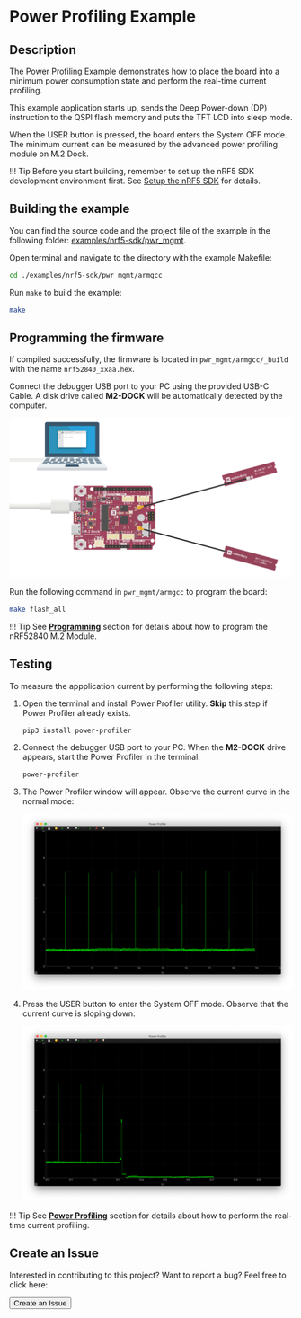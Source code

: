 # Power Profiling Example

## Description

The Power Profiling Example demonstrates how to place the board into a minimum power consumption state and perform the real-time current profiling.

This example application starts up, sends the Deep Power-down (DP) instruction to the QSPI flash memory and puts the TFT LCD into sleep mode. 

When the USER button is pressed, the board enters the System OFF mode. The minimum current can be measured by the advanced power profiling module on M.2 Dock.

!!! Tip
	Before you start building, remember to set up the nRF5 SDK development environment first. See [Setup the nRF5 SDK](../setup.md) for details.


## Building the example

You can find the source code and the project file of the example in the following folder: [examples/nrf5-sdk/pwr_mgmt](https://github.com/makerdiary/nrf52840-m2-devkit/tree/master/examples/nrf5-sdk/pwr_mgmt).

Open terminal and navigate to the directory with the example Makefile:

``` sh
cd ./examples/nrf5-sdk/pwr_mgmt/armgcc
```

Run `make` to build the example:

``` sh
make
```

## Programming the firmware

If compiled successfully, the firmware is located in `pwr_mgmt/armgcc/_build` with the name `nrf52840_xxaa.hex`.

Connect the debugger USB port to your PC using the provided USB-C Cable. A disk drive called **M2-DOCK** will be automatically detected by the computer.

![](../../assets/images/programming-firmware.png)

Run the following command in `pwr_mgmt/armgcc` to program the board:

``` sh
make flash_all
```

!!! Tip
	See **[Programming](../../programming.md)** section for details about how to program the nRF52840 M.2 Module.

## Testing

To measure the appplication current by performing the following steps:

1. Open the terminal and install Power Profiler utility. **Skip** this step if Power Profiler already exists.

	``` sh
	pip3 install power-profiler
	```

2. Connect the debugger USB port to your PC. When the **M2-DOCK** drive appears, start the Power Profiler in the terminal:

	``` sh
	power-profiler
	```

3. The Power Profiler window will appear. Observe the current curve in the normal mode:

	![](assets/images/power-profiling-normal-mode.png)

5. Press the USER button to enter the System OFF mode. Observe that the current curve is sloping down:

	![](assets/images/power-profiling-system-off-mode.png)


!!! Tip
	See **[Power Profiling](../../power-profiling.md)** section for details about how to perform the real-time current profiling.

## Create an Issue

Interested in contributing to this project? Want to report a bug? Feel free to click here:

<a href="https://github.com/makerdiary/nrf52840-m2-devkit/issues/new?title=nRF5%20SDK-Power%20Profiling:%20%3Ctitle%3E"><button data-md-color-primary="red-bud"><i class="fa fa-github"></i> Create an Issue</button></a>
